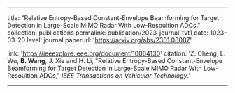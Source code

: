 ---

title: "Relative Entropy-Based  Constant-Envelope Beamforming for Target Detection in Large-Scale MIMO Radar With Low-Resoultion ADCs."
collection: publications
permalink: publication/2023-journal-tvt1
date: 1023-03-20
level: journal
paperurl: 'https://arxiv.org/abs/2301.08087'

link: 'https://ieeexplore.ieee.org/document/10064130'
citation: 'Z. Cheng, L. Wu, <b>B. Wang</b>, J. Xie and H. Li, "Relative Entropy-Based  Constant-Envelope Beamforming for Target Detection in Large-Scale MIMO Radar With Low-Resoultion ADCs," <i>IEEE Transactions on Vehicular Technology</i>.'

---